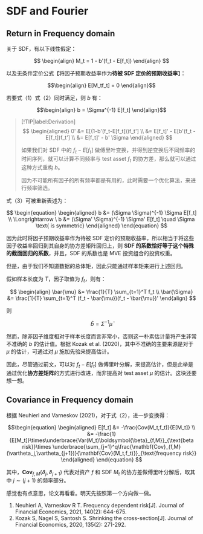 # SDF and Fourier

## Return in Frequency domain

关于 SDF，有以下线性假定：

$$
\begin{align}
M_t = 1 - b'(f_t - E[f_t])
\end{align}
$$

以及无条件定价公式【将因子预期收益率作为**待被 SDF 定价的预期收益率**】：

$$\begin{align}
E[M_tf_t] = 0
\end{align}$$

若要式（1）式（2）同时满足，则 $b$ 有：

$$\begin{align}
b = \Sigma^{-1} E[f_t]
\end{align}$$

> [!TIP|label:Derivation]
$$
\begin{aligned}
    0' &= E[(1-b'(f_t-E[f_t]))f_t'] \\
    &= E[f_t]' - E[b'(f_t - E[f_t])f_t'] \\
    &= E[f_t]' - b' \Sigma
\end{aligned}
$$
>
> 如果我们对 SDF 中的 $f_t - E[f_t]$ 做傅里叶变换，并得到逆变换后不同频率的时间序列，就可以计算不同频率与 test asset $f_t$ 的协方差，那么就可以通过这种方式重构 $b$。
>
> 因为不可能所有因子的所有频率都是有用的，此时需要一个优化算法，来进行频率筛选。


式（3）可被重新表述为：

$$
\begin{equation}
    \begin{aligned}
        b &= (\Sigma \Sigma)^{-1} \Sigma E[f_t] \\
       \Longrightarrow \ b &= (\Sigma' \Sigma)^{-1} \Sigma' E[f_t] \quad   \Sigma \text{ is symmetric}  
    \end{aligned}
\end{equation}
$$

因为此时将因子预期收益率作为待被 SDF 定价的预期收益率，所以相当于将这些因子收益率回归到其自身的协方差矩阵回归上，则 **SDF 的系数恰好等于这个特殊的截面回归的系数**，并且，SDF 的系数也是 MVE 投资组合的投资权重。

但是，由于我们不知道数据的总体矩，因此只能通过样本矩来进行上述回归。

假如样本长度为 $T$，因子取值为 $f_t$，则有：

$$
\begin{align}
\bar{\mu} &= \frac{1}{T} \sum_{t=1}^T f_t \\
\bar{\Sigma} &= \frac{1}{T} \sum_{t=1}^T (f_t - \bar{\mu})(f_t - \bar{\mu})'
\end{align}
$$

则

$$
\begin{equation}
    \hat{b} = \bar{\Sigma}^{-1} \bar{\mu} 
\end{equation}
$$

然而，除非因子维度相对于样本长度而言非常小，否则这一朴素估计量将产生非常不准确的 $b$ 的估计值。根据 Kozak et al. (2020)，其中不准确的主要来源是对于 $\mu$ 的估计，可通过对 $\mu$ 施加先验来提高估计。

因此，尽管通过前文，可以对 $f_t - E[f_t]$ 做傅里叶分解，来提高估计，但是此举是通过优化**协方差矩阵**的方式进行改进，而非提高对 test asset $\mu$ 的估计。这块还要想一想。

## Covariance in Frequency domain

根据 Neuhierl and Varneskov (2021)，对于式（2），进一步变换得：

$$\begin{equation}
\begin{aligned}
E[f_t] &= -\frac{Cov(M_t,f_t)}{E[M_t]} \\
&= -\frac{1}{E[M_t]}\times\underbrace{Var(M_t)\boldsymbol{\beta}_{f,M}}_{\text{beta risk}}\times \underbrace{\sum_{j=1}^q\frac{\mathbf{Cov}_{f,M}(\vartheta_j,\vartheta_{j+1})}{\mathbf{Cov}(M_t,f_t)}}_{\text{frequency risk}}
\end{aligned}
\end{equation}
$$

其中，$\mathbf{Cov}_{f,M}(\vartheta_j,\vartheta_{j+1})$ 代表对资产 $f$ 和 SDF $M_t$ 的协方差做傅里叶分解后，取其中 $j \sim (j+1)$ 的频率部分。

感觉也有点意思，论文再看看。明天先按照第一个方向做一做。


1. Neuhierl A, Varneskov R T. Frequency dependent risk[J]. Journal of Financial Economics, 2021, 140(2): 644-675.
2. Kozak S, Nagel S, Santosh S. Shrinking the cross-section[J]. Journal of Financial Economics, 2020, 135(2): 271-292.